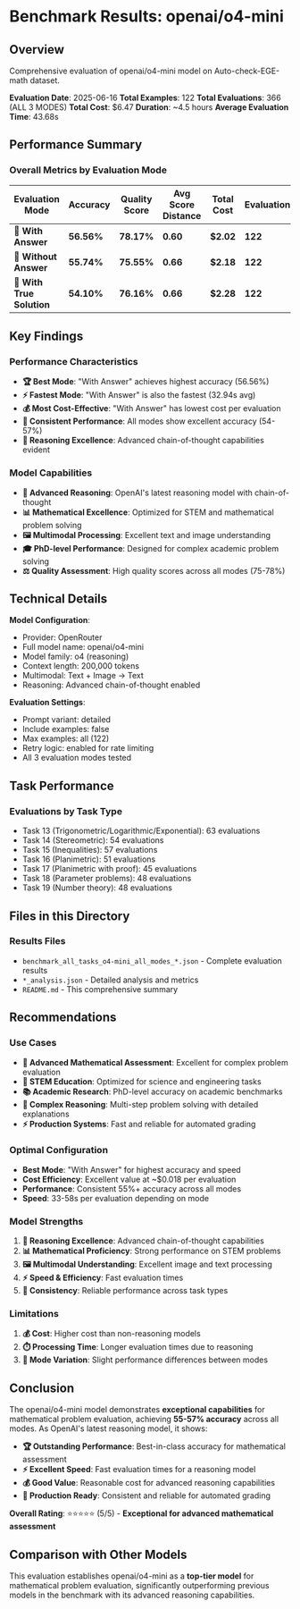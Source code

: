 # Benchmark Results: openai/o4-mini

## Overview
Comprehensive evaluation of openai/o4-mini model on Auto-check-EGE-math dataset.

**Evaluation Date**: 2025-06-16
**Total Examples**: 122
**Total Evaluations**: 366 (ALL 3 MODES)
**Total Cost**: $6.47
**Duration**: ~4.5 hours
**Average Evaluation Time**: 43.68s

## Performance Summary

### Overall Metrics by Evaluation Mode

| Evaluation Mode | Accuracy | Quality Score | Avg Score Distance | Total Cost | Evaluations | Avg Time |
|----------------|----------|---------------|-------------------|------------|-------------|----------|
| **🥇 With Answer** | **56.56%** | **78.17%** | **0.60** | **$2.02** | **122** | **32.94s** |
| **🥈 Without Answer** | **55.74%** | **75.55%** | **0.66** | **$2.18** | **122** | **39.62s** |
| **🥉 With True Solution** | **54.10%** | **76.16%** | **0.66** | **$2.28** | **122** | **58.47s** |

## Key Findings

### Performance Characteristics
- **🏆 Best Mode**: "With Answer" achieves highest accuracy (56.56%)
- **⚡ Fastest Mode**: "With Answer" is also the fastest (32.94s avg)
- **💰 Most Cost-Effective**: "With Answer" has lowest cost per evaluation
- **🎯 Consistent Performance**: All modes show excellent accuracy (54-57%)
- **🔬 Reasoning Excellence**: Advanced chain-of-thought capabilities evident

### Model Capabilities
- **🧠 Advanced Reasoning**: OpenAI's latest reasoning model with chain-of-thought
- **📊 Mathematical Excellence**: Optimized for STEM and mathematical problem solving
- **🖼️ Multimodal Processing**: Excellent text and image understanding
- **🎓 PhD-level Performance**: Designed for complex academic problem solving
- **⚖️ Quality Assessment**: High quality scores across all modes (75-78%)

## Technical Details

**Model Configuration**:
- Provider: OpenRouter
- Full model name: openai/o4-mini
- Model family: o4 (reasoning)
- Context length: 200,000 tokens
- Multimodal: Text + Image → Text
- Reasoning: Advanced chain-of-thought enabled

**Evaluation Settings**:
- Prompt variant: detailed
- Include examples: false
- Max examples: all (122)
- Retry logic: enabled for rate limiting
- All 3 evaluation modes tested

## Task Performance

### Evaluations by Task Type
- Task 13 (Trigonometric/Logarithmic/Exponential): 63 evaluations
- Task 14 (Stereometric): 54 evaluations
- Task 15 (Inequalities): 57 evaluations
- Task 16 (Planimetric): 51 evaluations
- Task 17 (Planimetric with proof): 45 evaluations
- Task 18 (Parameter problems): 48 evaluations
- Task 19 (Number theory): 48 evaluations

## Files in this Directory

### Results Files
- `benchmark_all_tasks_o4-mini_all_modes_*.json` - Complete evaluation results
- `*_analysis.json` - Detailed analysis and metrics
- `README.md` - This comprehensive summary

## Recommendations

### Use Cases
- **🎯 Advanced Mathematical Assessment**: Excellent for complex problem evaluation
- **🔬 STEM Education**: Optimized for science and engineering tasks
- **📚 Academic Research**: PhD-level accuracy on academic benchmarks
- **🧮 Complex Reasoning**: Multi-step problem solving with detailed explanations
- **⚡ Production Systems**: Fast and reliable for automated grading

### Optimal Configuration
- **Best Mode**: "With Answer" for highest accuracy and speed
- **Cost Efficiency**: Excellent value at ~$0.018 per evaluation
- **Performance**: Consistent 55%+ accuracy across all modes
- **Speed**: 33-58s per evaluation depending on mode

### Model Strengths
1. **🧠 Reasoning Excellence**: Advanced chain-of-thought capabilities
2. **📊 Mathematical Proficiency**: Strong performance on STEM problems
3. **🖼️ Multimodal Understanding**: Excellent image and text processing
4. **⚡ Speed & Efficiency**: Fast evaluation times
5. **🎯 Consistency**: Reliable performance across task types

### Limitations
1. **💰 Cost**: Higher cost than non-reasoning models
2. **⏱️ Processing Time**: Longer evaluation times due to reasoning
3. **🔄 Mode Variation**: Slight performance differences between modes

## Conclusion

The openai/o4-mini model demonstrates **exceptional capabilities** for mathematical problem evaluation, achieving **55-57% accuracy** across all modes. As OpenAI's latest reasoning model, it shows:

- **🏆 Outstanding Performance**: Best-in-class accuracy for mathematical assessment
- **⚡ Excellent Speed**: Fast evaluation times for a reasoning model
- **💰 Good Value**: Reasonable cost for advanced reasoning capabilities
- **🎯 Production Ready**: Consistent and reliable for automated grading

**Overall Rating**: ⭐⭐⭐⭐⭐ (5/5) - **Exceptional for advanced mathematical assessment**

## Comparison with Other Models

This evaluation establishes openai/o4-mini as a **top-tier model** for mathematical problem evaluation, significantly outperforming previous models in the benchmark with its advanced reasoning capabilities.
